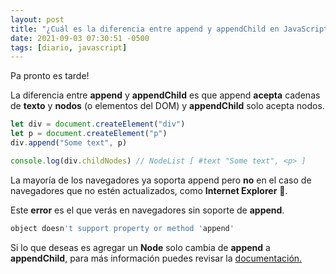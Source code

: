 ```yaml
---
layout: post
title: "¿Cuál es la diferencia entre append y appendChild en JavaScript?"
date: 2021-09-03 07:30:51 -0500
tags: [diario, javascript]
---
```


Pa pronto es tarde!

La diferencia entre **append** y **appendChild** es que append **acepta** cadenas de **texto** y **nodos** (o elementos del DOM) y **appendChild** solo acepta nodos.

```javascript
let div = document.createElement("div")
let p = document.createElement("p")
div.append("Some text", p)

console.log(div.childNodes) // NodeList [ #text "Some text", <p> ]
```

La mayoría de los navegadores ya soporta append pero **no** en el caso de navegadores que no estén actualizados, como **Internet Explorer** 🐒.

Este **error** es el que verás en navegadores sin soporte de **append**.

```javascript
object doesn't support property or method 'append'
```

Si lo que deseas es agregar un **Node** solo cambia de **append** a **appendChild**, para más información puedes revisar la [documentación.](https://developer.mozilla.org/en-US/docs/Web/API/Element/append)
